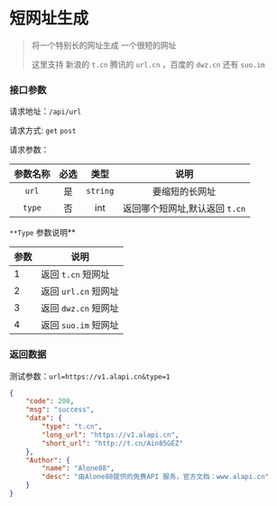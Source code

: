 # 短网址生成

> 将一个特别长的网址生成 一个很短的网址
>
> 这里支持 新浪的 `t.cn` 腾讯的  `url.cn` ，百度的 `dwz.cn` 还有 `suo.im`





### 接口参数

请求地址：`/api/url`

请求方式: `get`  `post`

请求参数：

| 参数名称 | 必选 |   类型   |              说明               |
| :------: | :--: | :------: | :-----------------------------: |
|  `url`   |  是  | `string` |         要缩短的长网址          |
|  `type`  |  否  |   int    | 返回哪个短网址,默认返回  `t.cn` |

`**Type` 参数说明**

| 参数 | 说明                 |
| ---- | -------------------- |
| 1    | 返回 `t.cn` 短网址   |
| 2    | 返回 `url.cn` 短网址 |
| 3    | 返回 `dwz.cn` 短网址 |
| 4    | 返回 `suo.im` 短网址 |

### 返回数据

测试参数：`url=https://v1.alapi.cn&type=1`

```json
{
    "code": 200,
    "msg": "success",
    "data": {
        "type": "t.cn",
        "long_url": "https://v1.alapi.cn",
        "short_url": "http://t.cn/Ain85GEZ"
    },
    "Author": {
        "name": "Alone88",
        "desc": "由Alone88提供的免费API 服务，官方文档：www.alapi.cn"
    }
}
```



